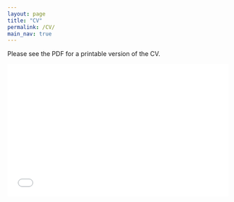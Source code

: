 ```yaml
---
layout: page
title: "CV"
permalink: /CV/
main_nav: true
---
```

Please see the PDF for a printable version of the CV.

<embed src="/assets/files/EvanTulskyCV.pdf" width="500" height="300" type='application/pdf'/>


